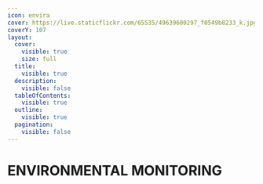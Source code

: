 ```yaml
---
icon: envira
cover: https://live.staticflickr.com/65535/49639600297_f0549b8233_k.jpg
coverY: 107
layout:
  cover:
    visible: true
    size: full
  title:
    visible: true
  description:
    visible: false
  tableOfContents:
    visible: true
  outline:
    visible: true
  pagination:
    visible: false
---
```


# ENVIRONMENTAL MONITORING


